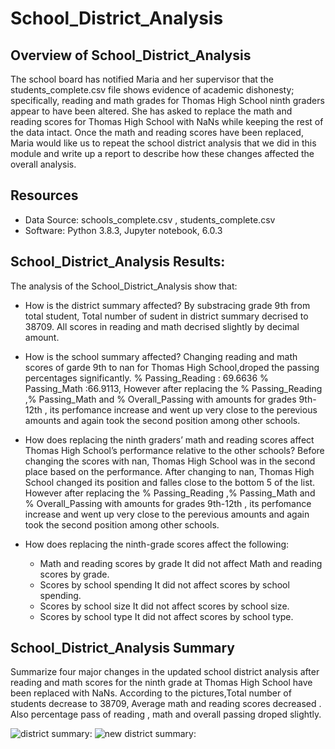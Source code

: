 # School_District_Analysis


## Overview of School_District_Analysis

The school board has notified Maria and her supervisor that the students_complete.csv file shows evidence of academic dishonesty; specifically, reading and math grades for Thomas High School ninth graders appear to have been altered. She has asked to replace the math and reading scores for Thomas High School with NaNs while keeping the rest of the data intact. Once the math and reading scores have been replaced, Maria would like us to repeat the school district analysis that we did in this module and write up a report to describe how these changes affected the overall analysis.

## Resources
- Data Source: schools_complete.csv , students_complete.csv
- Software: Python 3.8.3, Jupyter notebook, 6.0.3

## School_District_Analysis Results:
The analysis of the School_District_Analysis show that:
- How is the district summary affected?
  By substracing grade 9th from total student, Total number of sudent in district summary decrised to 38709. All scores in reading and math decrised slightly by decimal amount.
  
- How is the school summary affected? Changing reading and math scores of garde 9th to nan for Thomas High School,droped the passing percentages significantly. % Passing_Reading : 69.6636  % Passing_Math :66.9113,  However after replacing the % Passing_Reading ,% Passing_Math and % Overall_Passing with amounts for grades 9th-12th , its perfomance increase and went up very close to the perevious amounts and again took the second position among other schools.

- How does replacing the ninth graders’ math and reading scores affect Thomas High School’s performance relative to the other schools?
Before changing the scores with nan, Thomas High School was in the second place based on the performance. After changing to nan, Thomas High School changed its position and falles close to the bottom 5 of the list. However after replacing the % Passing_Reading ,% Passing_Math and % Overall_Passing with amounts for grades 9th-12th , its perfomance increase and went up very close to the perevious amounts and again took the second position among other schools.

- How does replacing the ninth-grade scores affect the following:
  - Math and reading scores by grade
  It did not affect Math and reading scores by grade.
  - Scores by school spending
  It did not affect scores by school spending.
  - Scores by school size
  It did not affect scores by school size.
  - Scores by school type
  It did not affect scores by school type.

## School_District_Analysis Summary
 Summarize four major changes in the updated school district analysis after reading and math scores for the ninth grade at Thomas High School have been replaced with NaNs.
 According to the pictures,Total number of students decrease to 38709, Average math and reading scores decreased . Also percentage pass of reading , math and overall passing droped slightly.

![district summary:](School_District_Analysis/district_summary.png)
![new district summary:](School_District_Analysis/new_district_summary.png)


